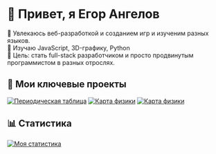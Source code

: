 # 👋 Привет, я Егор Ангелов

🔭 Увлекаюсь веб-разработкой и созданием игр и изученим разных языков.  
🌱 Изучаю JavaScript, 3D-графику, Python  
🎯 Цель: стать full-stack разработчиком  и просто продвинутым программистом в разных отрослях. 

## 🚀 Мои ключевые проекты

[![Периодическая таблица](https://github-readme-stats.vercel.app/api/pin/?username=DIBERLOG&repo=periodic-table)](https://github.com/DIBERLOG/periodic-table)
[![Карта физики](https://github-readme-stats.vercel.app/api/pin/?username=DIBERLOG&repo=physics-map)](https://github.com/DIBERLOG/physics-map)
[![Карта физики](https://github-readme-stats.vercel.app/api/pin/?username=DIBERLOG&repo=physics-map)]([https://github.com/DIBERLOG/physics-map](https://github.com/DIBERLOG/Earthlight-VS-Aliens-Attacks))


## 📊 Статистика

[![Моя статистика](https://github-readme-stats.vercel.app/api?username=DIBERLOG&show_icons=true&theme=radical)](https://github.com/DIBERLOG)
